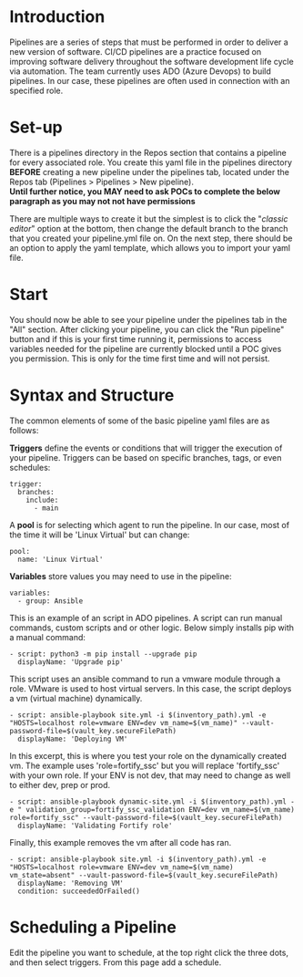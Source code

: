 # Introduction
Pipelines are a series of steps that must be performed in order to deliver a new version of software. CI/CD pipelines are a practice focused on improving software delivery throughout the software development life cycle via automation. The team currently uses ADO (Azure Devops) to build pipelines. In our case, these pipelines are often used in connection with an specified role. 
# Set-up
There is a pipelines directory in the Repos section that contains a pipeline for every associated role. You create this yaml file  in the pipelines directory **BEFORE** creating a new pipeline under the pipelines tab, located under the Repos tab (Pipelines > Pipelines > New pipeline).  
**Until further notice, you MAY need to ask POCs to complete the below paragraph as you may not not have permissions** 
  
There are multiple ways to create it but the simplest is to click the "*classic editor*" option at the bottom, then change the default branch to the branch that you created your pipeline.yml file on. On the next step, there should be an option to apply the yaml template, which allows you to import your yaml file.  
# Start   
You should now be able to see your pipeline under the pipelines tab in the "All" section. After clicking your pipeline, you can click the "Run pipeline" button and if this is your first time running it, permissions to access variables needed for the pipeline are currently blocked until a POC gives you permission. This is only for the time first time and will not persist.
# Syntax and Structure   
The common elements  of some of the basic pipeline yaml files are as follows:  
  
**Triggers** define the events or conditions that will trigger the execution of your pipeline. Triggers can be based on specific branches, tags, or even schedules:
```
trigger:
  branches:
    include:
      - main
```
A **pool** is for selecting which agent to run the pipeline. In our case, most of the time it will be 'Linux Virtual' but can change:
```
pool:
  name: 'Linux Virtual'
```
**Variables** store values you may need to use in the pipeline:
```
variables:
  - group: Ansible
```
This is an example of an script in ADO pipelines. A script can run manual commands, custom scripts and or other logic. Below simply installs pip with a manual command: 
```
- script: python3 -m pip install --upgrade pip
  displayName: 'Upgrade pip'
```   
This script uses an ansible command to run a vmware module through a role. VMware is used to host virtual servers. In this case, the script deploys a vm (virtual machine) dynamically.

```
- script: ansible-playbook site.yml -i $(inventory_path).yml -e "HOSTS=localhost role=vmware ENV=dev vm_name=$(vm_name)" --vault-password-file=$(vault_key.secureFilePath)
  displayName: 'Deploying VM'
```
In this excerpt, this is where you test your role on the dynamically created vm. The example uses 'role=fortify_ssc' but you will replace 'fortify_ssc' with your own role. If your ENV is not dev, that may need to change as well to either dev, prep or prod. 
```
- script: ansible-playbook dynamic-site.yml -i $(inventory_path).yml -e " validation_group=fortify_ssc_validation ENV=dev vm_name=$(vm_name) role=fortify_ssc" --vault-password-file=$(vault_key.secureFilePath)
  displayName: 'Validating Fortify role'
```
Finally, this example removes the vm after all code has ran.
```
- script: ansible-playbook site.yml -i $(inventory_path).yml -e "HOSTS=localhost role=vmware ENV=dev vm_name=$(vm_name) vm_state=absent" --vault-password-file=$(vault_key.secureFilePath)
  displayName: 'Removing VM'
  condition: succeededOrFailed()
```

# Scheduling a Pipeline
Edit the pipeline you want to schedule, at the top right click the three dots, and then select triggers. From this page add a schedule.